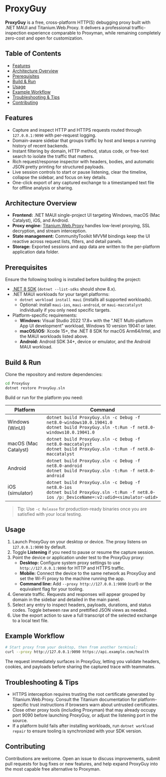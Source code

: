 # ProxyGuy

**ProxyGuy** is a free, cross-platform HTTP(S) debugging proxy built with .NET MAUI and Titanium.Web.Proxy. It delivers a professional traffic-inspection experience comparable to Proxyman, while remaining completely zero-cost and open for customization.

## Table of Contents
- [Features](#features)
- [Architecture Overview](#architecture-overview)
- [Prerequisites](#prerequisites)
- [Build & Run](#build--run)
- [Usage](#usage)
- [Example Workflow](#example-workflow)
- [Troubleshooting & Tips](#troubleshooting--tips)
- [Contributing](#contributing)

## Features
- Capture and inspect HTTP and HTTPS requests routed through `127.0.0.1:9090` with per-request logging.
- Domain-aware sidebar that groups traffic by host and keeps a running history of recent backends.
- Instant filtering by domain, HTTP method, status code, or free-text search to isolate the traffic that matters.
- Rich request/response inspector with headers, bodies, and automatic JSON pretty printing for structured payloads.
- Live session controls to start or pause listening, clear the timeline, collapse the sidebar, and focus on key details.
- One-click export of any captured exchange to a timestamped text file for offline analysis or sharing.

## Architecture Overview
- **Frontend:** .NET MAUI single-project UI targeting Windows, macOS (Mac Catalyst), iOS, and Android.
- **Proxy engine:** [Titanium.Web.Proxy](https://github.com/justcoding121/Titanium-Web-Proxy) handles low-level proxying, SSL decryption, and stream interception.
- **State management:** CommunityToolkit MVVM bindings keep the UI reactive across request lists, filters, and detail panels.
- **Storage:** Exported sessions and app data are written to the per-platform application data folder.

## Prerequisites
Ensure the following tooling is installed before building the project:
- [.NET 8 SDK](https://dotnet.microsoft.com/download) (`dotnet --list-sdks` should show 8.x).
- .NET MAUI workloads for your target platforms:
  - `dotnet workload install maui` (installs all supported workloads).
  - Optional: install `maui-ios`, `maui-android`, or `maui-maccatalyst` individually if you only need specific targets.
- Platform-specific requirements:
  - **Windows:** Visual Studio 2022 17.8+ with the ".NET Multi-platform App UI development" workload, Windows 10 version 19041 or later.
  - **macOS/iOS:** Xcode 15+, the .NET 8 SDK for macOS Arm64/Intel, and the MAUI workloads listed above.
  - **Android:** Android SDK 34+, device or emulator, and the Android MAUI workload.

## Build & Run
Clone the repository and restore dependencies:
```bash
cd ProxyGuy
dotnet restore ProxyGuy.sln
```

Build or run for the platform you need:

| Platform | Command |
| --- | --- |
| Windows (WinUI) | `dotnet build ProxyGuy.sln -c Debug -f net8.0-windows10.0.19041.0`<br>`dotnet build ProxyGuy.sln -t:Run -f net8.0-windows10.0.19041.0` |
| macOS (Mac Catalyst) | `dotnet build ProxyGuy.sln -c Debug -f net8.0-maccatalyst`<br>`dotnet build ProxyGuy.sln -t:Run -f net8.0-maccatalyst` |
| Android | `dotnet build ProxyGuy.sln -c Debug -f net8.0-android`<br>`dotnet build ProxyGuy.sln -t:Run -f net8.0-android` |
| iOS (simulator) | `dotnet build ProxyGuy.sln -c Debug -f net8.0-ios`<br>`dotnet build ProxyGuy.sln -t:Run -f net8.0-ios /p:_DeviceName=:v2:udid=<simulator-udid>` |

> Tip: Use `-c Release` for production-ready binaries once you are satisfied with your local testing.

## Usage
1. Launch ProxyGuy on your desktop or device. The proxy listens on `127.0.0.1:9090` by default.
2. Toggle **Listening** if you need to pause or resume the capture session.
3. Point the device or application under test to the ProxyGuy proxy:
   - **Desktop:** Configure system proxy settings to use `http://127.0.0.1:9090` for HTTP and HTTPS traffic.
   - **Mobile:** Connect the device to the same network as ProxyGuy and set the Wi-Fi proxy to the machine running the app.
   - **Command line:** Add `--proxy http://127.0.0.1:9090` (curl) or the equivalent flag for your tooling.
4. Generate traffic. Requests and responses will appear grouped by domain in the sidebar and detailed in the main panel.
5. Select any entry to inspect headers, payloads, durations, and status codes. Toggle between raw and prettified JSON views as needed.
6. Use the export action to save a full transcript of the selected exchange to a local text file.

## Example Workflow
```bash
# Start proxy from your desktop, then from another terminal:
curl --proxy http://127.0.0.1:9090 https://api.example.com/health
```
The request immediately surfaces in ProxyGuy, letting you validate headers, cookies, and payloads before sharing the captured trace with teammates.

## Troubleshooting & Tips
- HTTPS interception requires trusting the root certificate generated by Titanium.Web.Proxy. Consult the Titanium documentation for platform-specific trust instructions if browsers warn about untrusted certificates.
- Close other proxy tools (including Proxyman) that may already occupy port 9090 before launching ProxyGuy, or adjust the listening port in the source.
- If a platform build fails after installing workloads, run `dotnet workload repair` to ensure tooling is synchronized with your SDK version.

## Contributing
Contributions are welcome. Open an issue to discuss improvements, submit pull requests for bug fixes or new features, and help expand ProxyGuy into the most capable free alternative to Proxyman.
